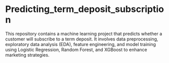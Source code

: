 # Predicting_term_deposit_subscription
This repository contains a machine learning project that predicts whether a customer will subscribe to a term deposit. It involves data preprocessing, exploratory data analysis (EDA), feature engineering, and model training using Logistic Regression, Random Forest, and XGBoost to enhance marketing strategies.
